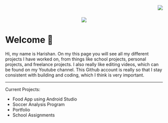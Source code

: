 <img align = "right" src="https://visitor-badge.laobi.icu/badge?page_id=HariT10.HariT10" />

<h1 align="center">
   <img src="https://readme-typing-svg.herokuapp.com/?font=Righteous&size=35&center=true&vCenter=true&width=500&height=70&duration=4000&lines=Hi+There;" />
</h1>

<h1>
   Welcome 👋
</h1>
Hi, my name is Harishan. On my this page you will see all my different projects I have worked on, from things like school projects, personal projects, and freelance projects. I also really like editing videos, which can be found on my Youtube channel. This Github account is really so that I stay consistent with building and coding, which I think is very important. 

-------------------------------------------------------------------------------------------------------------------------------------------------------------------------------------
Current Projects:

- Food App using Android Studio
- Soccer Analysis Program
- Portfolio
- School Assignments
